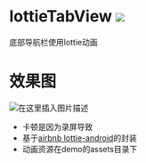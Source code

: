 # lottieTabView [![](https://jitpack.io/v/wantWhat/lottieTabView.svg)](https://jitpack.io/#wantWhat/lottieTabView)
底部导航栏使用lottie动画

# 效果图
![在这里插入图片描述](https://img-blog.csdnimg.cn/20190402103908540.GIF)
- 卡顿是因为录屏导致
- 基于[airbnb lottie-android](https://github.com/airbnb/lottie-android)的封装
- 动画资源在demo的assets目录下
